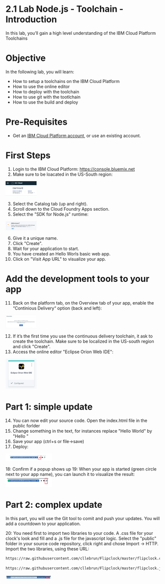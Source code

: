 
# 2.1 Lab Node.js - Toolchain - Introduction

In this lab, you’ll gain a high level understanding of the IBM Cloud Platform Toolchains



# Objective

In the following lab, you will learn:

+ How to setup a toolchains on the IBM Cloud Platform
+ How to use the online editor
+ How to deploy with the toolchain
+ How to use git with the tootlchain
+ How to use the build and deploy


# Pre-Requisites

+ Get an [IBM Cloud Platform account](https://console.bluemix.net/registration/), or use an existing account.


# First Steps

1. Login to the IBM Cloud Platform: https://console.bluemix.net
2. Make sure to be loacated in the US-South region:
<img src="./images/regionUS.png" width="20%"/>

3. Select the Catalog tab (up and right).
4. Scroll down to the Cloud Foundry Apps section.
5. Select the "SDK for Node.js" runtime:
<img src="./images/SDKNodejs.png" width="20%"/>

6. Give it a unique name.
7. Click "Create".
8. Wait for your application to start.
9. You have created an Hello Worls basic web app.
10. Click on "Visit App URL" to visualize your app.

# Add the development tools to your app

11. Back on the platform tab, on the Overview tab of your app, enable the “Continious Delivery“ option (back and left):
<img src="./images/continuous.png" width="20%"/>

12. If it’s the first time you use the continuous delivery toolchain, it ask to create the toolchain. Make sure to be localized in the US-south region and click "Create".
13. Access the online editor "Eclipse Orion Web IDE":
<img src="./images/orion.png" width="20%"/>

# Part 1: simple update

14. You can now edit your source code. Open the index.html file in the public forlder
15. Change something in the text, for instances replace "Hello World" by "Hello <yourname>"
16. Save your app (ctrl+s or file->save)
17. Deploy:
<img src="./images/deploy.png" width="30%"/>

18: Confirm if a popup shows up
19: When your app is started (green circle next to your app name), you can launch it to visualize the result:
<img src="./images/launchapp.png" width="30%"/>

# Part 2: complex update

In this part, you will use the Git tool to comit and push your updates. You will add a countdown to your application.

20: You need first to import two libraries to your code. A .css file for your clock's look and fill and a .js file for the javascript logic.
Select the "public" folder in your source code repository, click right and chose Import -> HTTP.
Import the two libraries, using these URL:
  
  ```
  https://raw.githubusercontent.com/cllebrun/Flipclock/master/flipclock.css

  https://raw.githubusercontent.com/cllebrun/Flipclock/master/flipclock.js
  
  ```
<img src="./images/importlib.png" width="30%"/>




